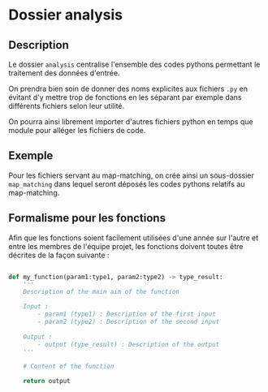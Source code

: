 # Dossier analysis

## Description

Le dossier `analysis` centralise l'ensemble des codes pythons permettant le traitement des données d'entrée.

On prendra bien soin de donner des noms explicites aux fichiers `.py` en évitant d'y mettre trop de fonctions en les séparant par exemple dans différents fichiers selon leur utilité.

On pourra ainsi librement importer d'autres fichiers python en temps que module pour alléger les fichiers de code.

## Exemple

Pour les fichiers servant au map-matching, on crée ainsi un sous-dossier `map_matching` dans lequel seront déposés les codes pythons relatifs au map-matching.

## Formalisme pour les fonctions

Afin que les fonctions soient facilement utilisées d'une année sur l'autre et entre les membres de l'équipe projet, les fonctions doivent toutes être décrites de la façon suivante :

```python

def my_function(param1:type1, param2:type2) -> type_result:
    '''
    Description of the main aim of the function

    Input :
        - param1 (type1) : Description of the first input
        - param2 (type2) : Description of the second input
  
    Output :
        - output (type_result) : Description of the output
    '''

    # Content of the function

    return output
```
